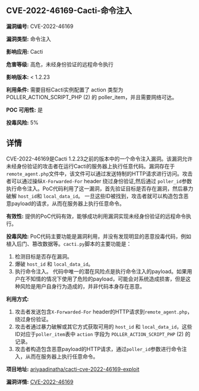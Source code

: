 ## CVE-2022-46169-Cacti-命令注入

**漏洞编号:** CVE-2022-46169

**漏洞类型:** 命令注入

**影响应用:** Cacti

**危害等级:** 高危，未经身份验证的远程命令执行

**影响版本:** < 1.2.23

**利用条件:** 需要目标Cacti实例配置了 action 类型为 POLLER_ACTION_SCRIPT_PHP (2) 的 poller_item，并且需要网络可达。

**POC 可用性:** 是

**投毒风险:** 5%

## 详情

CVE-2022-46169是Cacti 1.2.23之前的版本中的一个命令注入漏洞。该漏洞允许未经身份验证的攻击者在运行Cacti的服务器上执行任意代码。漏洞存在于`remote_agent.php`文件中，该文件可以通过发送特制的HTTP请求进行访问。攻击者可以通过操纵`X-Forwarded-For` header 绕过身份验证,然后通过 `poller_id`参数执行命令注入。PoC代码利用了这一漏洞，首先验证目标是否存在漏洞，然后暴力破解 `host_id`和 `local_data_id`。 一旦这些ID被找到，攻击者就可以构造包含恶意payload的请求，从而在服务器上执行任意命令。

**有效性:**  提供的PoC代码有效，能够成功利用漏洞实现未经身份验证的远程命令执行。

**投毒风险:**  PoC代码主要功能是漏洞利用，并没有发现明显的恶意投毒代码，例如植入后门、篡改数据等。`cacti.py`脚本的主要功能是：
1.  检测目标是否存在漏洞。
2.  爆破 `host_id` 和 `local_data_id`。
3.  执行命令注入。
代码中唯一的潜在风险点是执行命令注入的payload。如果用户在不知情的情况下使用了危险的payload，可能会对系统造成损害，但是这种风险是用户自身行为造成的，并非代码本身存在恶意。

**利用方式:**
1.  攻击者发送包含`X-Forwarded-For` header的HTTP请求到`remote_agent.php`，绕过身份验证。
2.  攻击者通过暴力破解或其它方式获取可用的 `host_id` 和 `local_data_id`，这些ID对应于`poller_item`表中 `action` 字段为 `POLLER_ACTION_SCRIPT_PHP` (2) 的记录。
3.  攻击者构造包含恶意payload的HTTP请求，通过`poller_id`参数进行命令注入，从而在服务器上执行任意命令。

**项目地址:** [ariyaadinatha/cacti-cve-2022-46169-exploit](https://github.com/ariyaadinatha/cacti-cve-2022-46169-exploit)

**漏洞详情:** [CVE-2022-46169](https://nvd.nist.gov/vuln/detail/CVE-2022-46169)